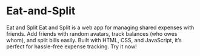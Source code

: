 # Eat-and-Split
Eat and Split Eat and Split is a web app for managing shared expenses with friends. Add friends with random avatars, track balances (who owes whom), and split bills easily. Built with HTML, CSS, and JavaScript, it’s perfect for hassle-free expense tracking. Try it now!

